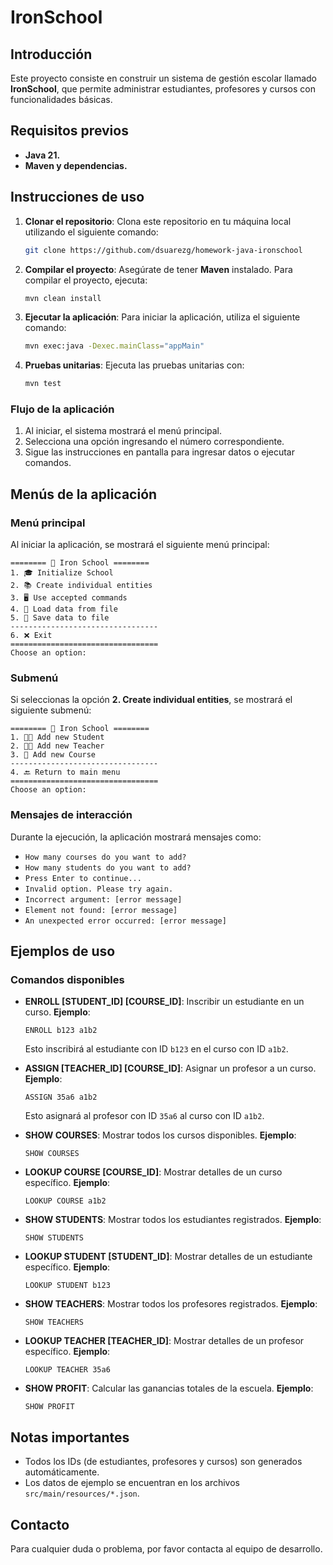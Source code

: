 # IronSchool

## Introducción

Este proyecto consiste en construir un sistema de gestión escolar llamado **IronSchool**, que permite administrar estudiantes, profesores y cursos con funcionalidades básicas.

## Requisitos previos

- **Java 21.**
- **Maven y dependencias.**

## Instrucciones de uso

1. **Clonar el repositorio**:
   Clona este repositorio en tu máquina local utilizando el siguiente comando:
   ```bash
   git clone https://github.com/dsuarezg/homework-java-ironschool
   ```

2. **Compilar el proyecto**:
   Asegúrate de tener **Maven** instalado. Para compilar el proyecto, ejecuta:
   ```bash
   mvn clean install
   ```

3. **Ejecutar la aplicación**:
   Para iniciar la aplicación, utiliza el siguiente comando:
   ```bash
   mvn exec:java -Dexec.mainClass="appMain"
   ```

4. **Pruebas unitarias**:
   Ejecuta las pruebas unitarias con:
   ```bash
   mvn test
   ```

### Flujo de la aplicación

1. Al iniciar, el sistema mostrará el menú principal.
2. Selecciona una opción ingresando el número correspondiente.
3. Sigue las instrucciones en pantalla para ingresar datos o ejecutar comandos.


## Menús de la aplicación

### Menú principal

Al iniciar la aplicación, se mostrará el siguiente menú principal:

```text
======== 🏫 Iron School ========
1. 🎓 Initialize School
2. 📚 Create individual entities
3. 🖥️ Use accepted commands
4. 📂 Load data from file
5. 💾 Save data to file
---------------------------------
6. ❌ Exit
=================================
Choose an option:
```

### Submenú

Si seleccionas la opción **2. Create individual entities**, se mostrará el siguiente submenú:

```text
======== 🏫 Iron School ========
1. 🧑‍🎓 Add new Student
2. 👩‍🏫 Add new Teacher
3. 📘 Add new Course
---------------------------------
4. 🔙 Return to main menu
=================================
Choose an option:
```

### Mensajes de interacción

Durante la ejecución, la aplicación mostrará mensajes como:

- `How many courses do you want to add?`
- `How many students do you want to add?`
- `Press Enter to continue...`
- `Invalid option. Please try again.`
- `Incorrect argument: [error message]`
- `Element not found: [error message]`
- `An unexpected error occurred: [error message]`

## Ejemplos de uso

### Comandos disponibles

- **ENROLL [STUDENT_ID] [COURSE_ID]**: Inscribir un estudiante en un curso.
  **Ejemplo**:
  ```text
  ENROLL b123 a1b2
  ```
  Esto inscribirá al estudiante con ID `b123` en el curso con ID `a1b2`.

- **ASSIGN [TEACHER_ID] [COURSE_ID]**: Asignar un profesor a un curso.
  **Ejemplo**:
  ```text
  ASSIGN 35a6 a1b2
  ```
  Esto asignará al profesor con ID `35a6` al curso con ID `a1b2`.

- **SHOW COURSES**: Mostrar todos los cursos disponibles.
  **Ejemplo**:
  ```text
  SHOW COURSES
  ```

- **LOOKUP COURSE [COURSE_ID]**: Mostrar detalles de un curso específico.
  **Ejemplo**:
  ```text
  LOOKUP COURSE a1b2
  ```

- **SHOW STUDENTS**: Mostrar todos los estudiantes registrados.
  **Ejemplo**:
  ```text
  SHOW STUDENTS
  ```

- **LOOKUP STUDENT [STUDENT_ID]**: Mostrar detalles de un estudiante específico.
  **Ejemplo**:
  ```text
  LOOKUP STUDENT b123
  ```

- **SHOW TEACHERS**: Mostrar todos los profesores registrados.
  **Ejemplo**:
  ```text
  SHOW TEACHERS
  ```

- **LOOKUP TEACHER [TEACHER_ID]**: Mostrar detalles de un profesor específico.
  **Ejemplo**:
  ```text
  LOOKUP TEACHER 35a6
  ```

- **SHOW PROFIT**: Calcular las ganancias totales de la escuela.
  **Ejemplo**:
  ```text
  SHOW PROFIT
  ```

## Notas importantes

- Todos los IDs (de estudiantes, profesores y cursos) son generados automáticamente.
- Los datos de ejemplo se encuentran en los archivos `src/main/resources/*.json`.


## Contacto

Para cualquier duda o problema, por favor contacta al equipo de desarrollo.
